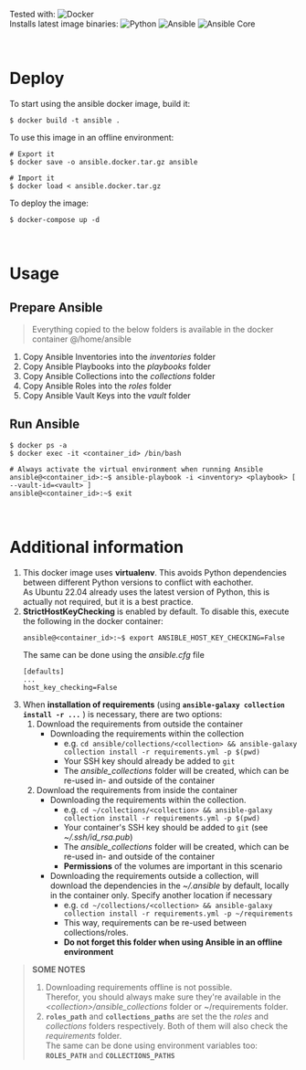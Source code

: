 Tested with: ![Docker](https://img.shields.io/badge/20.10-Docker-blue)   
Installs latest image binaries: ![Python](https://img.shields.io/badge/3.11-Python-9cf) ![Ansible](https://img.shields.io/badge/7.3-Ansible-red) ![Ansible Core](https://img.shields.io/badge/2.14-Ansible%20Core-orange)

&ensp;&ensp;  
# Deploy

To start using the ansible docker image, build it:
```
$ docker build -t ansible .
```

To use this image in an offline environment:
```
# Export it
$ docker save -o ansible.docker.tar.gz ansible

# Import it
$ docker load < ansible.docker.tar.gz
```

To deploy the image:
```
$ docker-compose up -d
```


&ensp;&ensp;  
# Usage

## Prepare Ansible

> Everything copied to the below folders is available in the docker container @/home/ansible

1. Copy Ansible Inventories into the *inventories* folder
2. Copy Ansible Playbooks into the *playbooks* folder
3. Copy Ansible Collections into the *collections* folder
4. Copy Ansible Roles into the *roles* folder
5. Copy Ansible Vault Keys into the *vault* folder

## Run Ansible

```
$ docker ps -a
$ docker exec -it <container_id> /bin/bash

# Always activate the virtual environment when running Ansible
ansible@<container_id>:~$ ansible-playbook -i <inventory> <playbook> [ --vault-id=<vault> ]
ansible@<container_id>:~$ exit
```

&ensp;&ensp;  
# Additional information

1. This docker image uses **virtualenv**. This avoids Python dependencies between different Python versions to conflict with eachother.  
   As Ubuntu 22.04 already uses the latest version of Python, this is actually not required, but it is a best practice.
2. **StrictHostKeyChecking** is enabled by default. To disable this, execute the following in the docker container:
    ```
    ansible@<container_id>:~$ export ANSIBLE_HOST_KEY_CHECKING=False
    ```
   The same can be done using the *ansible.cfg* file
   ```
   [defaults]
   ...
   host_key_checking=False
   ```
3. When **installation of requirements** (using **`ansible-galaxy collection install -r ...`** ) is necessary, there are two options:
   1. Download the requirements from outside the container
      * Downloading the requirements within the collection
         * e.g. ```cd ansible/collections/<collection> && ansible-galaxy collection install -r requirements.yml -p $(pwd)```
         * Your SSH key should already be added to `git`
         * The *ansible_collections* folder will be created, which can be re-used in- and outside of the container
   2. Download the requirements from inside the container
      * Downloading the requirements within the collection.
         * e.g. ```cd ~/collections/<collection> && ansible-galaxy collection install -r requirements.yml -p $(pwd)```
         * Your container's SSH key should be added to `git` (see *~/.ssh/id_rsa.pub*)
         * The *ansible_collections* folder will be created, which can be re-used in- and outside of the container
         * **Permissions** of the volumes are important in this scenario
      * Downloading the requirements outside a collection, will download the dependencies in the *~/.ansible* by default, locally in the container only. Specify another location if necessary
         * e.g. ```cd ~/collections/<collection> && ansible-galaxy collection install -r requirements.yml -p ~/requirements```
         * This way, requirements can be re-used between collections/roles.
         * **Do not forget this folder when using Ansible in an offline environment** 

> **SOME NOTES**
>    
> 1. Downloading requirements offline is not possible.  
> Therefor, you should always make sure they're available in the *\<collection\>/ansible_collections* folder or ~/requirements folder.
> 2. **`roles_path`** and **`collections_paths`** are set the the *roles* and *collections* folders respectively. Both of them will also check the *requirements* folder.  
> The same can be done using environment variables too: **`ROLES_PATH`** and **`COLLECTIONS_PATHS`** 